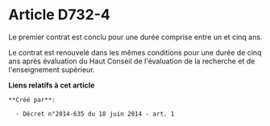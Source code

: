 # Article D732-4

Le premier contrat est conclu pour une durée comprise entre un et cinq ans. 

Le contrat est renouvelé dans les mêmes conditions pour une durée de cinq ans après évaluation du Haut Conseil de
l'évaluation de la recherche et de l'enseignement supérieur.

**Liens relatifs à cet article**

	**Créé par**:

	  - Décret n°2014-635 du 18 juin 2014 - art. 1
